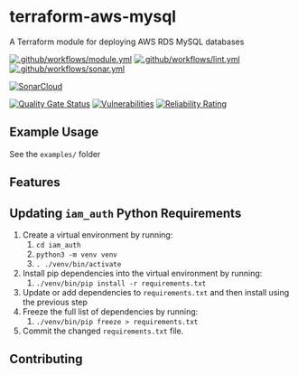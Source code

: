 # terraform-aws-mysql

A Terraform module for deploying AWS RDS MySQL databases

[![.github/workflows/module.yml](https://github.com/champ-oss/terraform-aws-mysql/actions/workflows/module.yml/badge.svg?branch=main)](https://github.com/champ-oss/terraform-aws-mysql/actions/workflows/module.yml)
[![.github/workflows/lint.yml](https://github.com/champ-oss/terraform-aws-mysql/actions/workflows/lint.yml/badge.svg?branch=main)](https://github.com/champ-oss/terraform-aws-mysql/actions/workflows/lint.yml)
[![.github/workflows/sonar.yml](https://github.com/champ-oss/terraform-aws-mysql/actions/workflows/sonar.yml/badge.svg)](https://github.com/champ-oss/terraform-aws-mysql/actions/workflows/sonar.yml)

[![SonarCloud](https://sonarcloud.io/images/project_badges/sonarcloud-black.svg)](https://sonarcloud.io/summary/new_code?id=terraform-aws-mysql_champ-oss)

[![Quality Gate Status](https://sonarcloud.io/api/project_badges/measure?project=terraform-aws-mysql_champ-oss&metric=alert_status)](https://sonarcloud.io/summary/new_code?id=terraform-aws-mysql_champ-oss)
[![Vulnerabilities](https://sonarcloud.io/api/project_badges/measure?project=terraform-aws-mysql_champ-oss&metric=vulnerabilities)](https://sonarcloud.io/summary/new_code?id=terraform-aws-mysql_champ-oss)
[![Reliability Rating](https://sonarcloud.io/api/project_badges/measure?project=terraform-aws-mysql_champ-oss&metric=reliability_rating)](https://sonarcloud.io/summary/new_code?id=terraform-aws-mysql_champ-oss)

## Example Usage

See the `examples/` folder

<!-- BEGIN_TF_DOCS -->
<!-- END_TF_DOCS -->

## Features



## Updating `iam_auth` Python Requirements

1. Create a virtual environment by running:
   1. `cd iam_auth`
   2. `python3 -m venv venv`
   3. `. ./venv/bin/activate`
2. Install pip dependencies into the virtual environment by running:
   1. `./venv/bin/pip install -r requirements.txt`
3. Update or add dependencies to `requirements.txt` and then install using the previous step
4. Freeze the full list of dependencies by running:
   1. `./venv/bin/pip freeze > requirements.txt `
5. Commit the changed `requirements.txt` file.



## Contributing


